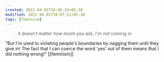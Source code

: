 ```yaml
---
created: 2021-04-01T18:06:24+05:30
modified: 2021-04-01T18:07:11+05:30
tags: [feminism]
---
```


 >it doesn't matter how much you ask, I'm not coming in

"But I'm used to violating people's boundaries by nagging them until they give in!  The fact that I can coerce the word 'yes' out of them means that I did nothing wrong!" 
[[feminism]]
